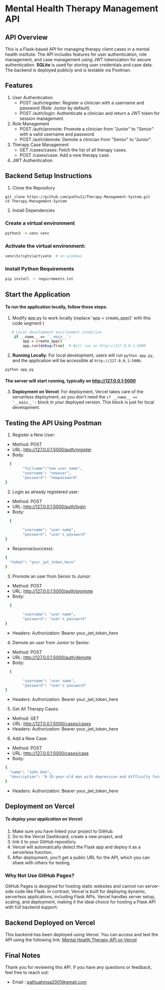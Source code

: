 # Mental Health Therapy Management API
## API Overview
This is a Flask-based API for managing therapy client cases in a mental health institute. The API includes features for user authentication, role management, and case management using JWT tokenization for secure authentication. **SQLite** is used for storing user credentials and case data. The backend is deployed publicly and is testable via Postman.

## Features
1. User Authentication
   *  POST /auth/register: Register a clinician with a username and password (Role: Junior by default).
   * POST /auth/login: Authenticate a clinician and return a JWT token for session management.
2. Role Management
   * POST /auth/promote: Promote a clinician from "Junior" to "Senior" with a valid username and password.
   * POST /auth/demote: Demote a clinician from "Senior" to "Junior".
3. Therapy Case Management
    * GET /cases/cases: Fetch the list of all therapy cases.
    * POST /cases/case: Add a new therapy case.
4. JWT Authentication

## Backend Setup Instructions
1.   Clone the Repository
```
git clone https://github.com/pathu11/Therapy-Management-System.git
cd Therapy-Management-System
```
2. Install Dependencies

  ### Create a virtual environment
```bash 
python3 -m venv venv
```
  ### Activate the virtual environment:

```bash 
venv\Scripts\activate  # on windows
```
  ### Install Python Requirements

```bash 
pip install -r requirements.txt
```

## Start the Application
 #### To run the application locally, follow these steps:

  1. Modify app.py to work locally (replace 'app = create_app()' with this code segment )
```bash
   # Local development environment condition
    if __name__ == '__main__':
        app = create_app()
        app.run(debug=True)  # Will run on http://127.0.0.1:5000
```
2. **Running Locally**: 
For local development, users will run `python app.py`, and the application will be accessible at `http://127.0.0.1:5000`.

```bash 
python app.py
```
#### The server will start running, typically on http://127.0.0.1:5000

3. **Deployment on Vercel**: For deployment, Vercel takes care of the serverless deployment, so you don't need the `if __name__ == '__main__':` block in your deployed version. This block is just for local development.


## Testing the API Using Postman
1. Register a New User:
  * Method: POST
  * URL: http://127.0.0.1:5000/auth/register
  * Body:
```bash
  {
        "fullname":"new user name".
        "username": "newuser",
        "password": "newpassword"
}
```
2. Login as already registered user:
  * Method: POST
  * URL: http://127.0.0.1:5000/auth/login
  * Body:
```bash
  {
        
        "username": "user name",
        "password": "user's password"
}
```
   * Response(success):
```bash
{
  "token": "your_jwt_token_here"
}
```
3. Promote an user from Senior to Junior:
  * Method: POST
  * URL: http://127.0.0.1:5000/auth/promote
  * Body:
```bash
  {
       
        "username": "user name",
        "password": "user's password"
}
```
  * Headers: Authorization: Bearer your_jwt_token_here
    
4. Demote an user from  Junior to Senior:
  * Method: POST
  * URL: http://127.0.0.1:5000/auth/demote
  * Body:
```bash
  {
       
        "username": "user name",
        "password": "user's password"
}
```
  * Headers: Authorization: Bearer your_jwt_token_here
 
5. Get All Therapy Cases:
  * Method: GET
  * URL: http://127.0.0.1:5000/cases/cases
  * Headers: Authorization: Bearer your_jwt_token_here

6. Add a New Case:
  * Method: POST
  * URL: http://127.0.0.1:5000/cases/case
  * Body:
```bash
{
  "name": "John Doe",
  "description": "A 35-year-old man with depression and difficulty focusing at work."
}

```
  * Headers: Authorization: Bearer your_jwt_token_here

##  Deployment on Vercel
 ##### To deploy your application on Vercel:

 1.  Make sure you have linked your project to GitHub.
 2.  Go to the Vercel Dashboard, create a new project, and 
 3.  link it to your GitHub repository.
 4.  Vercel will automatically detect the Flask app and deploy it as a serverless function.
 5.  After deployment, you'll get a public URL for the API, which you can share with others for testing.

 ### Why Not Use GitHub Pages?
 GitHub Pages is designed for hosting static websites and cannot run server-side code like Flask. In contrast, Vercel is built for deploying dynamic, serverless applications, including Flask APIs. Vercel handles server setup, scaling, and deployment, making it the ideal choice for hosting a Flask API with full backend support.
## Backend Deployed on Vercel
This backend has been deployed using Vercel. You can access and test the API using the following link:
 [Mental Health Therapy API on Vercel](https://therasphere.vercel.app/)

## Final Notes
Thank you for reviewing this API. If you have any questions or feedback, feel free to reach out:
 * Email : [pathuahinsa2001@gmail.com](mailto:pathuahinsa2001@gmail.com)
 
